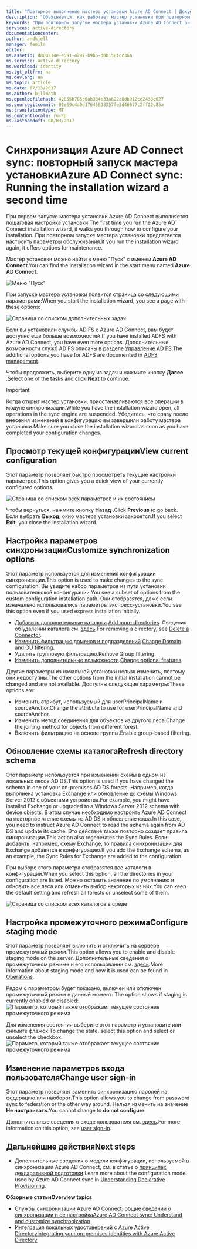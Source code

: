 ```yaml
---
title: "Повторное выполнение мастера установки Azure AD Connect | Документация Майкрософт"
description: "Объясняется, как работает мастер установки при повторном запуске."
keywords: "При повторном запуске мастера установки Azure AD Connect он позволяет настроить параметры обслуживания."
services: active-directory
documentationcenter: 
author: andkjell
manager: femila
editor: 
ms.assetid: d800214e-e591-4297-b9b5-d0b1581cc36a
ms.service: active-directory
ms.workload: identity
ms.tgt_pltfrm: na
ms.devlang: na
ms.topic: article
ms.date: 07/13/2017
ms.author: billmath
ms.openlocfilehash: 42855b785c0ab334e33a622c8db912ce2438c627
ms.sourcegitcommit: 02e69c4a9d17645633357fe3d46677c2ff22c85a
ms.translationtype: MT
ms.contentlocale: ru-RU
ms.lasthandoff: 08/03/2017
---
```

# <a name="azure-ad-connect-sync-running-the-installation-wizard-a-second-time"></a><span data-ttu-id="4dba5-104">Синхронизация Azure AD Connect sync: повторный запуск мастера установки</span><span class="sxs-lookup"><span data-stu-id="4dba5-104">Azure AD Connect sync: Running the installation wizard a second time</span></span>
<span data-ttu-id="4dba5-105">При первом запуске мастера установки Azure AD Connect выполняется пошаговая настройка установки.</span><span class="sxs-lookup"><span data-stu-id="4dba5-105">The first time you run the Azure AD Connect installation wizard, it walks you through how to configure your installation.</span></span> <span data-ttu-id="4dba5-106">При повторном запуске мастера установки предлагается настроить параметры обслуживания.</span><span class="sxs-lookup"><span data-stu-id="4dba5-106">If you run the installation wizard again, it offers options for maintenance.</span></span>

<span data-ttu-id="4dba5-107">Мастер установки можно найти в меню "Пуск" с именем **Azure AD Connect**.</span><span class="sxs-lookup"><span data-stu-id="4dba5-107">You can find the installation wizard in the start menu named **Azure AD Connect**.</span></span>

![Меню "Пуск"](./media/active-directory-aadconnectsync-installation-wizard/startmenu.png)

<span data-ttu-id="4dba5-109">При запуске мастера установки появится страница со следующими параметрами:</span><span class="sxs-lookup"><span data-stu-id="4dba5-109">When you start the installation wizard, you see a page with these options:</span></span>

![Страница со списком дополнительных задач](./media/active-directory-aadconnectsync-installation-wizard/additionaltasks.png)

<span data-ttu-id="4dba5-111">Если вы установили службы AD FS с Azure AD Connect, вам будет доступно еще больше возможностей.</span><span class="sxs-lookup"><span data-stu-id="4dba5-111">If you have installed ADFS with Azure AD Connect, you have even more options.</span></span> <span data-ttu-id="4dba5-112">Дополнительные возможности служб AD FS описаны в разделе [Управление AD FS](active-directory-aadconnect-federation-management.md#manage-ad-fs).</span><span class="sxs-lookup"><span data-stu-id="4dba5-112">The additional options you have for ADFS are documented in [ADFS management](active-directory-aadconnect-federation-management.md#manage-ad-fs).</span></span>

<span data-ttu-id="4dba5-113">Чтобы продолжить, выберите одну из задач и нажмите кнопку **Далее** .</span><span class="sxs-lookup"><span data-stu-id="4dba5-113">Select one of the tasks and click **Next** to continue.</span></span>

> [!IMPORTANT]
> <span data-ttu-id="4dba5-114">Когда открыт мастер установки, приостанавливаются все операции в модуле синхронизации.</span><span class="sxs-lookup"><span data-stu-id="4dba5-114">While you have the installation wizard open, all operations in the sync engine are suspended.</span></span> <span data-ttu-id="4dba5-115">Убедитесь, что сразу после внесения изменений в конфигурацию вы завершили работу мастера установки.</span><span class="sxs-lookup"><span data-stu-id="4dba5-115">Make sure you close the installation wizard as soon as you have completed your configuration changes.</span></span>
>
>

## <a name="view-current-configuration"></a><span data-ttu-id="4dba5-116">Просмотр текущей конфигурации</span><span class="sxs-lookup"><span data-stu-id="4dba5-116">View current configuration</span></span>
<span data-ttu-id="4dba5-117">Этот параметр позволяет быстро просмотреть текущие настройки параметров.</span><span class="sxs-lookup"><span data-stu-id="4dba5-117">This option gives you a quick view of your currently configured options.</span></span>

![Страница со списком всех параметров и их состоянием](./media/active-directory-aadconnectsync-installation-wizard/viewconfig.png)

<span data-ttu-id="4dba5-119">Чтобы вернуться, нажмите кнопку **Назад** .</span><span class="sxs-lookup"><span data-stu-id="4dba5-119">Click **Previous** to go back.</span></span> <span data-ttu-id="4dba5-120">Если выбрать **Выход**, окно мастера установки закроется.</span><span class="sxs-lookup"><span data-stu-id="4dba5-120">If you select **Exit**, you close the installation wizard.</span></span>

## <a name="customize-synchronization-options"></a><span data-ttu-id="4dba5-121">Настройка параметров синхронизации</span><span class="sxs-lookup"><span data-stu-id="4dba5-121">Customize synchronization options</span></span>
<span data-ttu-id="4dba5-122">Этот параметр используется для изменения конфигурации синхронизации.</span><span class="sxs-lookup"><span data-stu-id="4dba5-122">This option is used to make changes to the sync configuration.</span></span> <span data-ttu-id="4dba5-123">Вы увидите набор параметров из пути установки пользовательской конфигурации.</span><span class="sxs-lookup"><span data-stu-id="4dba5-123">You see a subset of options from the custom configuration installation path.</span></span> <span data-ttu-id="4dba5-124">Они отобразятся, даже если изначально использовались параметры экспресс-установки.</span><span class="sxs-lookup"><span data-stu-id="4dba5-124">You see this option even if you used express installation initially.</span></span>

* <span data-ttu-id="4dba5-125">[Добавить дополнительные каталоги](active-directory-aadconnect-get-started-custom.md#connect-your-directories).</span><span class="sxs-lookup"><span data-stu-id="4dba5-125">[Add more directories](active-directory-aadconnect-get-started-custom.md#connect-your-directories).</span></span> <span data-ttu-id="4dba5-126">Сведения об удалении каталога см. [здесь](active-directory-aadconnectsync-service-manager-ui-connectors.md#delete).</span><span class="sxs-lookup"><span data-stu-id="4dba5-126">For removing a directory, see [Delete a Connector](active-directory-aadconnectsync-service-manager-ui-connectors.md#delete).</span></span>
* <span data-ttu-id="4dba5-127">[Изменить фильтрацию доменов и подразделений](active-directory-aadconnect-get-started-custom.md#domain-and-ou-filtering).</span><span class="sxs-lookup"><span data-stu-id="4dba5-127">[Change Domain and OU filtering](active-directory-aadconnect-get-started-custom.md#domain-and-ou-filtering).</span></span>
* <span data-ttu-id="4dba5-128">Удалить групповую фильтрацию.</span><span class="sxs-lookup"><span data-stu-id="4dba5-128">Remove Group filtering.</span></span>
* <span data-ttu-id="4dba5-129">[Изменить дополнительные возможности](active-directory-aadconnect-get-started-custom.md#optional-features).</span><span class="sxs-lookup"><span data-stu-id="4dba5-129">[Change optional features](active-directory-aadconnect-get-started-custom.md#optional-features).</span></span>

<span data-ttu-id="4dba5-130">Другие параметры из начальной установки нельзя изменить, поэтому они недоступны.</span><span class="sxs-lookup"><span data-stu-id="4dba5-130">The other options from the initial installation cannot be changed and are not available.</span></span> <span data-ttu-id="4dba5-131">Доступны следующие параметры:</span><span class="sxs-lookup"><span data-stu-id="4dba5-131">These options are:</span></span>

* <span data-ttu-id="4dba5-132">Изменить атрибут, используемый для userPrincipalName и sourceAnchor.</span><span class="sxs-lookup"><span data-stu-id="4dba5-132">Change the attribute to use for userPrincipalName and sourceAnchor.</span></span>
* <span data-ttu-id="4dba5-133">Изменить метод соединения для объектов из другого леса.</span><span class="sxs-lookup"><span data-stu-id="4dba5-133">Change the joining method for objects from different forest.</span></span>
* <span data-ttu-id="4dba5-134">Включить фильтрацию на основе группы.</span><span class="sxs-lookup"><span data-stu-id="4dba5-134">Enable group-based filtering.</span></span>

## <a name="refresh-directory-schema"></a><span data-ttu-id="4dba5-135">Обновление схемы каталога</span><span class="sxs-lookup"><span data-stu-id="4dba5-135">Refresh directory schema</span></span>
<span data-ttu-id="4dba5-136">Этот параметр используется при изменении схемы в одном из локальных лесов AD DS.</span><span class="sxs-lookup"><span data-stu-id="4dba5-136">This option is used if you have changed the schema in one of your on-premises AD DS forests.</span></span> <span data-ttu-id="4dba5-137">Например, когда выполнена установка Exchange или обновление до схемы Windows Server 2012 с объектами устройства.</span><span class="sxs-lookup"><span data-stu-id="4dba5-137">For example, you might have installed Exchange or upgraded to a Windows Server 2012 schema with device objects.</span></span> <span data-ttu-id="4dba5-138">В этом случае необходимо настроить Azure AD Connect на повторное чтение схемы из AD DS и обновление кэша.</span><span class="sxs-lookup"><span data-stu-id="4dba5-138">In this case, you need to instruct Azure AD Connect to read the schema again from AD DS and update its cache.</span></span> <span data-ttu-id="4dba5-139">Это действие также повторно создает правила синхронизации.</span><span class="sxs-lookup"><span data-stu-id="4dba5-139">This action also regenerates the Sync Rules.</span></span> <span data-ttu-id="4dba5-140">Если добавить, например, схему Exchange, то правила синхронизации для Exchange добавятся в конфигурацию.</span><span class="sxs-lookup"><span data-stu-id="4dba5-140">If you add the Exchange schema, as an example, the Sync Rules for Exchange are added to the configuration.</span></span>

<span data-ttu-id="4dba5-141">При выборе этого параметра отобразятся все каталоги в конфигурации.</span><span class="sxs-lookup"><span data-stu-id="4dba5-141">When you select this option, all the directories in your configuration are listed.</span></span> <span data-ttu-id="4dba5-142">Можно оставить значение по умолчанию и обновить все леса или отменить выбор некоторых из них.</span><span class="sxs-lookup"><span data-stu-id="4dba5-142">You can keep the default setting and refresh all forests or unselect some of them.</span></span>

![Страница со списком всех каталогов в среде](./media/active-directory-aadconnectsync-installation-wizard/refreshschema.png)

## <a name="configure-staging-mode"></a><span data-ttu-id="4dba5-144">Настройка промежуточного режима</span><span class="sxs-lookup"><span data-stu-id="4dba5-144">Configure staging mode</span></span>
<span data-ttu-id="4dba5-145">Этот параметр позволяет включить и отключить на сервере промежуточный режим.</span><span class="sxs-lookup"><span data-stu-id="4dba5-145">This option allows you to enable and disable staging mode on the server.</span></span> <span data-ttu-id="4dba5-146">Дополнительные сведения о промежуточном режиме и его использовании см. [здесь](active-directory-aadconnectsync-operations.md#staging-mode).</span><span class="sxs-lookup"><span data-stu-id="4dba5-146">More information about staging mode and how it is used can be found in [Operations](active-directory-aadconnectsync-operations.md#staging-mode).</span></span>

<span data-ttu-id="4dba5-147">Рядом с параметром будет показано, включен или отключен промежуточный режим в данный момент: </span><span class="sxs-lookup"><span data-stu-id="4dba5-147">The option shows if staging is currently enabled or disabled:</span></span>  
![Параметр, который также отображает текущее состояние промежуточного режима](./media/active-directory-aadconnectsync-installation-wizard/stagingmodecurrentstate.png)

<span data-ttu-id="4dba5-149">Для изменения состояния выберите этот параметр и установите или снимите флажок.</span><span class="sxs-lookup"><span data-stu-id="4dba5-149">To change the state, select this option and select or unselect the checkbox.</span></span>  
![Параметр, который также отображает текущее состояние промежуточного режима](./media/active-directory-aadconnectsync-installation-wizard/stagingmodeenable.png)

## <a name="change-user-sign-in"></a><span data-ttu-id="4dba5-151">Изменение параметров входа пользователя</span><span class="sxs-lookup"><span data-stu-id="4dba5-151">Change user sign-in</span></span>
<span data-ttu-id="4dba5-152">Этот параметр позволяет заменить синхронизацию паролей на федерацию или наоборот.</span><span class="sxs-lookup"><span data-stu-id="4dba5-152">This option allows you to change from password sync to federation or the other way around.</span></span> <span data-ttu-id="4dba5-153">Нельзя изменить на значение **Не настраивать**.</span><span class="sxs-lookup"><span data-stu-id="4dba5-153">You cannot change to **do not configure**.</span></span>

<span data-ttu-id="4dba5-154">Дополнительные сведения о входе пользователя см. [здесь](active-directory-aadconnect-user-signin.md#changing-the-user-sign-in-method).</span><span class="sxs-lookup"><span data-stu-id="4dba5-154">For more information on this option, see [user sign-in](active-directory-aadconnect-user-signin.md#changing-the-user-sign-in-method).</span></span>

## <a name="next-steps"></a><span data-ttu-id="4dba5-155">Дальнейшие действия</span><span class="sxs-lookup"><span data-stu-id="4dba5-155">Next steps</span></span>
* <span data-ttu-id="4dba5-156">Дополнительные сведения о модели конфигурации, используемой в синхронизации Azure AD Connect, см. в статье о [принципах декларативной подготовки](active-directory-aadconnectsync-understanding-declarative-provisioning.md).</span><span class="sxs-lookup"><span data-stu-id="4dba5-156">Learn more about the configuration model used by Azure AD Connect sync in [Understanding Declarative Provisioning](active-directory-aadconnectsync-understanding-declarative-provisioning.md).</span></span>

<span data-ttu-id="4dba5-157">**Обзорные статьи**</span><span class="sxs-lookup"><span data-stu-id="4dba5-157">**Overview topics**</span></span>

* [<span data-ttu-id="4dba5-158">Службы синхронизации Azure AD Connect: общие сведений о синхронизации и ее настройка</span><span class="sxs-lookup"><span data-stu-id="4dba5-158">Azure AD Connect sync: Understand and customize synchronization</span></span>](active-directory-aadconnectsync-whatis.md)
* [<span data-ttu-id="4dba5-159">Интеграция локальных удостоверений с Azure Active Directory</span><span class="sxs-lookup"><span data-stu-id="4dba5-159">Integrating your on-premises identities with Azure Active Directory</span></span>](active-directory-aadconnect.md)
